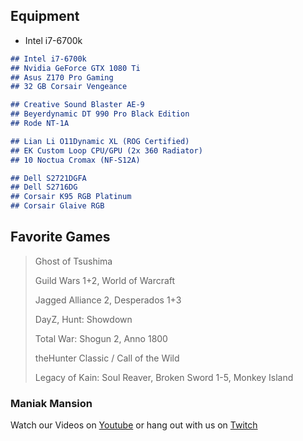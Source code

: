 ## Equipment

*   Intel i7-6700k

```markdown
## Intel i7-6700k
## Nvidia GeForce GTX 1080 Ti
## Asus Z170 Pro Gaming
## 32 GB Corsair Vengeance

## Creative Sound Blaster AE-9
## Beyerdynamic DT 990 Pro Black Edition
## Rode NT-1A

## Lian Li O11Dynamic XL (ROG Certified)
## EK Custom Loop CPU/GPU (2x 360 Radiator)
## 10 Noctua Cromax (NF-S12A)

## Dell S2721DGFA
## Dell S2716DG
## Corsair K95 RGB Platinum
## Corsair Glaive RGB
```
## Favorite Games
> Ghost of Tsushima
> 
> Guild Wars 1+2, World of Warcraft
> 
> Jagged Alliance 2, Desperados 1+3
> 
> DayZ, Hunt: Showdown
>  
> Total War: Shogun 2, Anno 1800
> 
> theHunter Classic / Call of the Wild
> 
> Legacy of Kain: Soul Reaver, Broken Sword 1-5, Monkey Island

### Maniak Mansion
Watch our Videos on [Youtube](https://www.youtube.com/channel/UCs5pe7wlhNFRWvAF_xASGvQ) or hang out with us on [Twitch](https://www.twitch.tv/maniakmansion)
